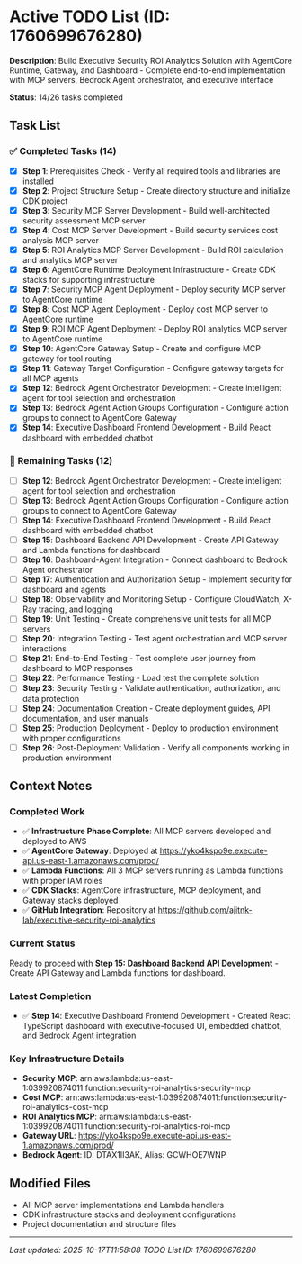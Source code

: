 # Active TODO List (ID: 1760699676280)

**Description**: Build Executive Security ROI Analytics Solution with AgentCore Runtime, Gateway, and Dashboard - Complete end-to-end implementation with MCP servers, Bedrock Agent orchestrator, and executive interface

**Status**: 14/26 tasks completed

## Task List

### ✅ Completed Tasks (14)
- [x] **Step 1**: Prerequisites Check - Verify all required tools and libraries are installed
- [x] **Step 2**: Project Structure Setup - Create directory structure and initialize CDK project
- [x] **Step 3**: Security MCP Server Development - Build well-architected security assessment MCP server
- [x] **Step 4**: Cost MCP Server Development - Build security services cost analysis MCP server
- [x] **Step 5**: ROI Analytics MCP Server Development - Build ROI calculation and analytics MCP server
- [x] **Step 6**: AgentCore Runtime Deployment Infrastructure - Create CDK stacks for supporting infrastructure
- [x] **Step 7**: Security MCP Agent Deployment - Deploy security MCP server to AgentCore runtime
- [x] **Step 8**: Cost MCP Agent Deployment - Deploy cost MCP server to AgentCore runtime
- [x] **Step 9**: ROI MCP Agent Deployment - Deploy ROI analytics MCP server to AgentCore runtime
- [x] **Step 10**: AgentCore Gateway Setup - Create and configure MCP gateway for tool routing
- [x] **Step 11**: Gateway Target Configuration - Configure gateway targets for all MCP agents
- [x] **Step 12**: Bedrock Agent Orchestrator Development - Create intelligent agent for tool selection and orchestration
- [x] **Step 13**: Bedrock Agent Action Groups Configuration - Configure action groups to connect to AgentCore Gateway
- [x] **Step 14**: Executive Dashboard Frontend Development - Build React dashboard with embedded chatbot

### 🔄 Remaining Tasks (12)
- [ ] **Step 12**: Bedrock Agent Orchestrator Development - Create intelligent agent for tool selection and orchestration
- [ ] **Step 13**: Bedrock Agent Action Groups Configuration - Configure action groups to connect to AgentCore Gateway
- [ ] **Step 14**: Executive Dashboard Frontend Development - Build React dashboard with embedded chatbot
- [ ] **Step 15**: Dashboard Backend API Development - Create API Gateway and Lambda functions for dashboard
- [ ] **Step 16**: Dashboard-Agent Integration - Connect dashboard to Bedrock Agent orchestrator
- [ ] **Step 17**: Authentication and Authorization Setup - Implement security for dashboard and agents
- [ ] **Step 18**: Observability and Monitoring Setup - Configure CloudWatch, X-Ray tracing, and logging
- [ ] **Step 19**: Unit Testing - Create comprehensive unit tests for all MCP servers
- [ ] **Step 20**: Integration Testing - Test agent orchestration and MCP server interactions
- [ ] **Step 21**: End-to-End Testing - Test complete user journey from dashboard to MCP responses
- [ ] **Step 22**: Performance Testing - Load test the complete solution
- [ ] **Step 23**: Security Testing - Validate authentication, authorization, and data protection
- [ ] **Step 24**: Documentation Creation - Create deployment guides, API documentation, and user manuals
- [ ] **Step 25**: Production Deployment - Deploy to production environment with proper configurations
- [ ] **Step 26**: Post-Deployment Validation - Verify all components working in production environment

## Context Notes

### Completed Work
- ✅ **Infrastructure Phase Complete**: All MCP servers developed and deployed to AWS
- ✅ **AgentCore Gateway**: Deployed at https://yko4kspo9e.execute-api.us-east-1.amazonaws.com/prod/
- ✅ **Lambda Functions**: All 3 MCP servers running as Lambda functions with proper IAM roles
- ✅ **CDK Stacks**: AgentCore infrastructure, MCP deployment, and Gateway stacks deployed
- ✅ **GitHub Integration**: Repository at https://github.com/ajitnk-lab/executive-security-roi-analytics

### Current Status
Ready to proceed with **Step 15: Dashboard Backend API Development** - Create API Gateway and Lambda functions for dashboard.

### Latest Completion
- ✅ **Step 14**: Executive Dashboard Frontend Development - Created React TypeScript dashboard with executive-focused UI, embedded chatbot, and Bedrock Agent integration

### Key Infrastructure Details
- **Security MCP**: arn:aws:lambda:us-east-1:039920874011:function:security-roi-analytics-security-mcp
- **Cost MCP**: arn:aws:lambda:us-east-1:039920874011:function:security-roi-analytics-cost-mcp  
- **ROI Analytics MCP**: arn:aws:lambda:us-east-1:039920874011:function:security-roi-analytics-roi-mcp
- **Gateway URL**: https://yko4kspo9e.execute-api.us-east-1.amazonaws.com/prod/
- **Bedrock Agent**: ID: DTAX1II3AK, Alias: GCWHOE7WNP

## Modified Files
- All MCP server implementations and Lambda handlers
- CDK infrastructure stacks and deployment configurations
- Project documentation and structure files

---
*Last updated: 2025-10-17T11:58:08*
*TODO List ID: 1760699676280*
